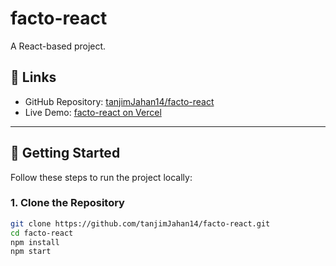 ﻿# facto-react

A React-based project.

## 🔗 Links

- GitHub Repository: [tanjimJahan14/facto-react](https://github.com/tanjimJahan14/facto-react)  
- Live Demo: [facto-react on Vercel](https://facto-react-r74d3bdxb-tanjim-jahans-projects.vercel.app/)

---

## 🚀 Getting Started

Follow these steps to run the project locally:

### 1. Clone the Repository
```bash
git clone https://github.com/tanjimJahan14/facto-react.git
cd facto-react
npm install
npm start

